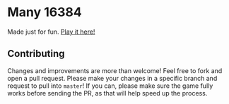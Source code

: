 # Many 16384

Made just for fun. [Play it here!](http://true2048.github.io/)

## Contributing

Changes and improvements are more than welcome! Feel free to fork and open a pull request. Please
make your changes in a specific branch and request to pull into `master`! If you can, please make
sure the game fully works before sending the PR, as that will help speed up the process.
